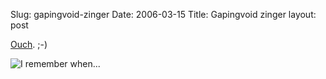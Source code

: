 Slug: gapingvoid-zinger
Date: 2006-03-15
Title: Gapingvoid zinger
layout: post

[Ouch](http://www.gapingvoid.com/Moveable_Type/archives/002451.html). ;-)

<img alt="I remember when..." class="at-xid-6a010534988cd3970b0120a5b3693e970c" id="image2281" src="https://steveivy.typepad.com/.a/6a010534988cd3970b0120a5b3693e970c-pi" />
